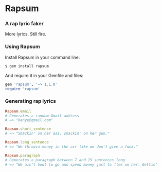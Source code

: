 # Rapsum
### A rap lyric faker

More lyrics. Still fire.

### Using Rapsum

Install Rapsum in your command line:
```bash
$ gem install rapsum
```

And require it in your Gemfile and files:
```ruby
gem 'rapsum', '~> 1.1.0'
require 'rapsum'
```

### Generating rap lyrics

```ruby
Rapsum.email
# Generates a random Gmail address
# => "kanye@gmail.com"

Rapsum.short_sentence
# => "Smackin' on her ass, smackin' on her gum."

Rapsum.long_sentence
# => "We throwin money in the air like we don't give a fuck."

Rapsum.paragraph
# Generates a paragraph between 7 and 15 sentences long
# => "We ain't bout to go and spend money just to flex on her. Gettin' checks like Kylie. I got a bitch who text me she ain't got no clothes on. I ain't sayin she a gold digger. I got a bitch who text me she ain't got no clothes on. She just wanna dance like a stripper."
```
